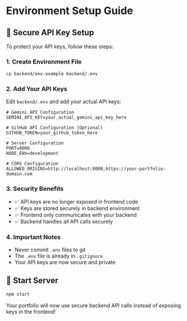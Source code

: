 # Environment Setup Guide

## 🔐 Secure API Key Setup

To protect your API keys, follow these steps:

### 1. Create Environment File
```bash
cp backend/env.example backend/.env
```

### 2. Add Your API Keys
Edit `backend/.env` and add your actual API keys:

```env
# Gemini API Configuration
GEMINI_API_KEY=your_actual_gemini_api_key_here

# GitHub API Configuration (Optional)
GITHUB_TOKEN=your_github_token_here

# Server Configuration
PORT=8000
NODE_ENV=development

# CORS Configuration
ALLOWED_ORIGINS=http://localhost:8000,https://your-portfolio-domain.com
```

### 3. Security Benefits
- ✅ API keys are no longer exposed in frontend code
- ✅ Keys are stored securely in backend environment
- ✅ Frontend only communicates with your backend
- ✅ Backend handles all API calls securely

### 4. Important Notes
- Never commit `.env` files to git
- The `.env` file is already in `.gitignore`
- Your API keys are now secure and private

## 🚀 Start Server
```bash
npm start
```

Your portfolio will now use secure backend API calls instead of exposing keys in the frontend!
